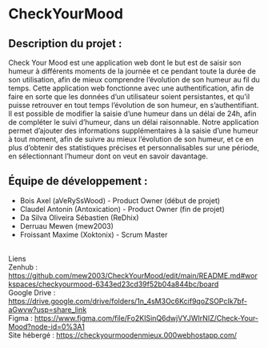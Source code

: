 # CheckYourMood

## Description du projet : 
Check Your Mood est une application web dont le but est de saisir son humeur à différents moments de la journée et ce pendant toute la durée de son utilisation, afin de mieux comprendre l’évolution de son humeur au fil du temps.
Cette application web fonctionne avec une authentification, afin de faire en sorte que les données d’un utilisateur soient persistantes, et qu’il puisse retrouver en tout temps l’évolution de son humeur, en s’authentifiant.
Il est possible de modifier la saisie d’une humeur dans un délai de 24h, afin de compléter le suivi d’humeur, dans un délai raisonnable. Notre application permet d’ajouter des informations supplémentaires à la saisie d’une humeur à tout moment, afin de suivre au mieux l’évolution de son humeur, et ce en plus d’obtenir des statistiques précises et personnalisables sur une période, en sélectionnant l’humeur dont on veut en savoir davantage. 

## Équipe de développement : 

- Bois Axel (aVeRySsWood) - Product Owner (début de projet)
- Claudel Antonin (Antoxication) - Product Owner (fin de projet)
- Da Silva Oliveira Sébastien (ReDhix)
- Derruau Mewen (mew2003)
- Froissant Maxime (Xoktonix) - Scrum Master

<br>Liens
<br> Zenhub : https://github.com/mew2003/CheckYourMood/edit/main/README.md#workspaces/checkyourmood-6343ed23cd39f52b04a844bc/board
<br>Google Drive : https://drive.google.com/drive/folders/1n_4sM3Oc6Kcif9qoZSOPcIk7bf-aGwvw?usp=share_link
<br>Figma : https://www.figma.com/file/Fo2KISinQ6dwjVYJWIrNIZ/Check-Your-Mood?node-id=0%3A1
<br>Site hébergé : https://checkyourmoodenmieux.000webhostapp.com/
